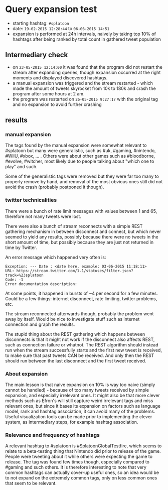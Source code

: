 # Query expansion test
- starting hashtag: `#splatoon`
- date: `19-02-2015 12:28:44` to `06-06-2015 14:51`
- expansion is performed at 24h intervals, naively by taking top 10% of  hashtags after being ranked by total count in gathered tweet population

## Intermediary check
- on `23-05-2015 12:14:00` it was found that the program did not restart the stream after expanding queries, though expansion occurred at the right moments and displayed discovered hashtags.
- a manual expansion was triggered and the stream restarted - which made the amount of tweets skyrocket from 10k to 180k and crash the program after some hours at 2 am.
- the program was restarted on `26-05-2015 9:27:17` with the original tag and no expansion to avoid further crashing

## results
### manual expansion
The tags found by the manual expansion were somewhat relevant to #splatoon but many were generalistic, such as #uk, #gaming, #nintendo, #WiiU, #xbox, ... . Others were about other games such as #bloodborne, #evolve, #witcher, most likely due to people talking about "which one to play" and such.

Some of the generalistic tags were removed but they were far too many to properly remove by hand, and removal of the most obvious ones still did not avoid the crash (probably postponed it though).

### twitter technicalities
There were a bunch of rate limit messages with values between 1 and 65, therefore not many tweets were lost.

There were also a bunch of stream reconnects with a simple REST gathering mechanism in between disconnect and connect, but which never seemed to yield any results, possibly because there were no tweets in the short amount of time, but possibly because they are just not returned in time by Twitter.

An error message which happened very often is:

```
Exception: --- Date : <date here, example: 03-06-2015 11:18:11>
URL: https://stream.twitter.com/1.1/statuses/filter.json?track=%23splatoon
Code: -1
Error documentation description: 

```

At some points, it happened in bursts of ~4 per second for a few minutes. Could be a few things: internet disconnect, rate limiting, twitter problems, etc.

The stream reconnected afterwards though, probably the problem went away by itself. Would be nice to investigate stuff such as internet connection and graph the results.

The stupid thing about the REST gathering which happens between disconnects is that it might not work if the disconnect also affects REST, such as connection failure or whatnot. The REST algorithm should instead run when the stream successfully starts and the first new tweet is received, to make sure that past tweets CAN be received. And only then the REST should run between the last disconnect and the first tweet received.

### About expansion

The main lesson is that naive expansion on 10% is way too naive (simply cannot be handled) - because of too many tweets received by simple expansion, and especially irrelevant ones. It might also be that more clever methods such as Efron's will still capture weird irrelevant tags and miss relevant ones, but since it bases its expansion on factors such as language model, rank and hashtag association, it can avoid many of the problems. Useful visualization tools can be made prior to implementing the clever system, as intermediary steps, for example hashtag association.

### Relevance and frequency of hashtags

A relevant hashtag to #splatoon is #SplatoonGlobalTestfire, which seems to relate to a beta-testing thing that Nintendo did prior to release of the game. People were tweeting about it while others were expecting the game to release. The tag was found few times though, especially compared to #gaming and such others. It is therefore interesting to note that very common hashtags can actually cover-up useful ones, so an idea would be to not expand on the extremely common tags, only on less common ones that seem to be relevant.

